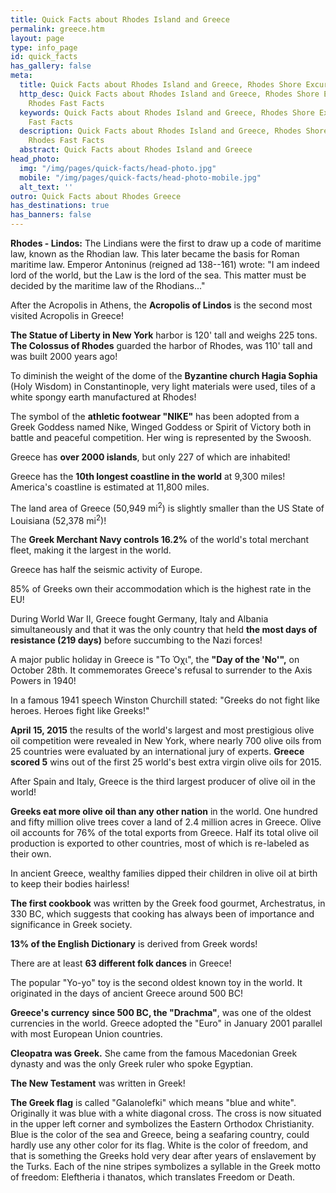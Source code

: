```yaml
---
title: Quick Facts about Rhodes Island and Greece
permalink: greece.htm
layout: page
type: info_page
id: quick_facts
has_gallery: false
meta:
  title: Quick Facts about Rhodes Island and Greece, Rhodes Shore Excursions
  http_desc: Quick Facts about Rhodes Island and Greece, Rhodes Shore Excursions,
    Rhodes Fast Facts
  keywords: Quick Facts about Rhodes Island and Greece, Rhodes Shore Excursions, Rhodes
    Fast Facts
  description: Quick Facts about Rhodes Island and Greece, Rhodes Shore Excursions,
    Rhodes Fast Facts
  abstract: Quick Facts about Rhodes Island and Greece
head_photo:
  img: "/img/pages/quick-facts/head-photo.jpg"
  mobile: "/img/pages/quick-facts/head-photo-mobile.jpg"
  alt_text: ''
outro: Quick Facts about Rhodes Greece
has_destinations: true
has_banners: false
---
```


**Rhodes - Lindos:** The Lindians were the first to draw up a code of maritime law, known as the Rhodian law. This later became the basis for Roman maritime law. Emperor Antoninus (reigned ad 138--161) wrote: "I am indeed lord of the world, but the Law is the lord of the sea. This matter must be decided by the maritime law of the Rhodians..."

After the Acropolis in Athens, the **Acropolis of Lindos** is the second most visited Acropolis in Greece!

**The Statue of Liberty in New York** harbor is 120' tall and weighs 225 tons. **The Colossus of Rhodes** guarded the harbor of Rhodes, was 110' tall and was built 2000 years ago!

To diminish the weight of the dome of the **Byzantine church Hagia Sophia** (Holy Wisdom) in Constantinople, very light materials were used, tiles of a white spongy earth manufactured at Rhodes!

The symbol of the **athletic footwear "NIKE"** has been adopted from a Greek Goddess named Nike, Winged Goddess or Spirit of Victory both in battle and peaceful competition. Her wing is represented by the Swoosh.

Greece has **over 2000 islands**, but only 227 of which are inhabited!

Greece has the **10th longest coastline in the world** at 9,300 miles! America's coastline is estimated at 11,800 miles.

The land area of Greece (50,949 mi<sup>2</sup>) is slightly smaller than the US State of Louisiana (52,378 mi<sup>2</sup>)!

The **Greek Merchant Navy controls 16.2%** of the world's total merchant fleet, making it the largest in the world.

Greece has half the seismic activity of Europe.

85% of Greeks own their accommodation which is the highest rate in the EU!

During World War II, Greece fought Germany, Italy and Albania simultaneously and that it was the only country that held **the most days of resistance (219 days)** before succumbing to the Nazi forces!

A major public holiday in Greece is "Το Όχι", the **"Day of the 'No'",** on October 28th. It commemorates Greece's refusal to surrender to the Axis Powers in 1940!

In a famous 1941 speech Winston Churchill stated: "Greeks do not fight like heroes. Heroes fight like Greeks!"

**April 15, 2015** the results of the world's largest and most prestigious olive oil competition were revealed in New York, where nearly 700 olive oils from 25 countries were evaluated by an international jury of experts. **Greece scored 5** wins out of the first 25 world's best extra virgin olive oils for 2015.

After Spain and Italy, Greece is the third largest producer of olive oil in the world!

**Greeks eat more olive oil than any other nation** in the world. One hundred and fifty million olive trees cover a land of 2.4 million acres in Greece. Olive oil accounts for 76% of the total exports from Greece. Half its total olive oil production is exported to other countries, most of which is re-labeled as their own.

In ancient Greece, wealthy families dipped their children in olive oil at birth to keep their bodies hairless!

**The first cookbook** was written by the Greek food gourmet, Archestratus, in 330 BC, which suggests that cooking has always been of importance and significance in Greek society.

**13% of the English Dictionary** is derived from Greek words!

There are at least **63 different folk dances** in Greece!

The popular "Yo-yo" toy is the second oldest known toy in the world. It originated in the days of ancient Greece around 500 BC!

**Greece's currency** **since 500 BC, the "Drachma"**, was one of the oldest currencies in the world. Greece adopted the "Euro" in January 2001 parallel with most European Union countries.

**Cleopatra was Greek.** She came from the famous Macedonian Greek dynasty and was the only Greek ruler who spoke Egyptian.

**The New Testament** was written in Greek!

**The Greek flag** is called "Galanolefki" which means "blue and white". Originally it was blue with a white diagonal cross. The cross is now situated in the upper left corner and symbolizes the Eastern Orthodox Christianity. Blue is the color of the sea and Greece, being a seafaring country, could hardly use any other color for its flag. White is the color of freedom, and that is something the Greeks hold very dear after years of enslavement by the Turks. Each of the nine stripes symbolizes a syllable in the Greek motto of freedom: Eleftheria i thanatos, which translates Freedom or Death.